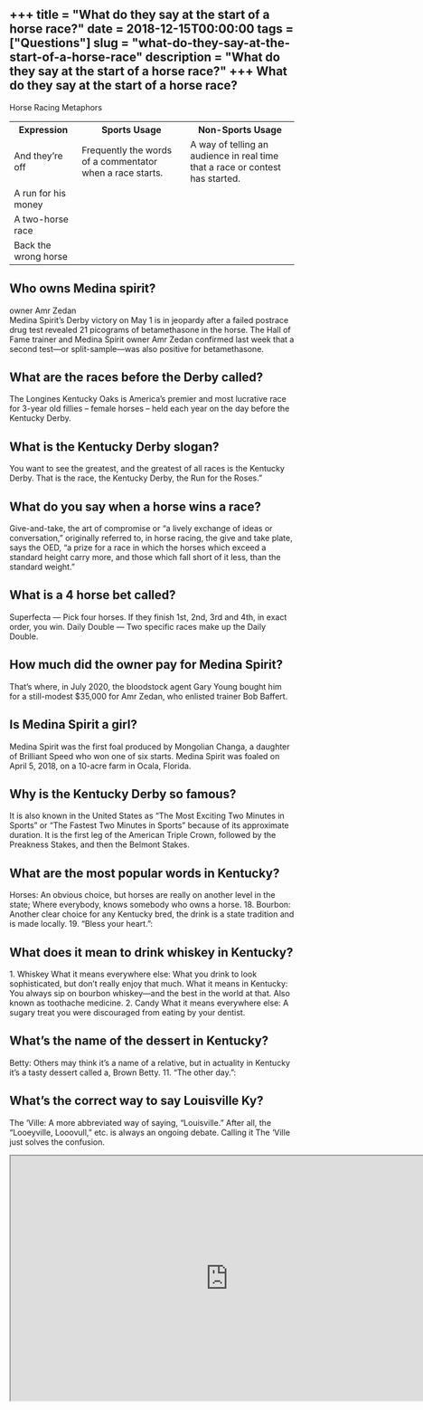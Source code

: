 +++
title = "What do they say at the start of a horse race?"
date = 2018-12-15T00:00:00
tags = ["Questions"]
slug = "what-do-they-say-at-the-start-of-a-horse-race"
description = "What do they say at the start of a horse race?"
+++
What do they say at the start of a horse race?
----------------------------------------------

Horse Racing Metaphors

<table><tr><th>Expression</th><th>Sports Usage</th><th>Non-Sports Usage</th></tr><tr><td>And they’re off</td><td>Frequently the words of a commentator when a race starts.</td><td>A way of telling an audience in real time that a race or contest has started.</td></tr><tr><td>A run for his money</td><td></td><td></td></tr><tr><td>A two-horse race</td><td></td><td></td></tr><tr><td>Back the wrong horse</td><td></td><td></td></tr></table>

Who owns Medina spirit?
-----------------------

owner Amr Zedan  
Medina Spirit’s Derby victory on May 1 is in jeopardy after a failed postrace drug test revealed 21 picograms of betamethasone in the horse. The Hall of Fame trainer and Medina Spirit owner Amr Zedan confirmed last week that a second test—or split-sample—was also positive for betamethasone.

What are the races before the Derby called?
-------------------------------------------

The Longines Kentucky Oaks is America’s premier and most lucrative race for 3-year old fillies – female horses – held each year on the day before the Kentucky Derby.

What is the Kentucky Derby slogan?
----------------------------------

You want to see the greatest, and the greatest of all races is the Kentucky Derby. That is the race, the Kentucky Derby, the Run for the Roses.”

What do you say when a horse wins a race?
-----------------------------------------

Give-and-take, the art of compromise or “a lively exchange of ideas or conversation,” originally referred to, in horse racing, the give and take plate, says the OED, “a prize for a race in which the horses which exceed a standard height carry more, and those which fall short of it less, than the standard weight.”

What is a 4 horse bet called?
-----------------------------

Superfecta — Pick four horses. If they finish 1st, 2nd, 3rd and 4th, in exact order, you win. Daily Double — Two specific races make up the Daily Double.

How much did the owner pay for Medina Spirit?
---------------------------------------------

That’s where, in July 2020, the bloodstock agent Gary Young bought him for a still-modest $35,000 for Amr Zedan, who enlisted trainer Bob Baffert.

Is Medina Spirit a girl?
------------------------

Medina Spirit was the first foal produced by Mongolian Changa, a daughter of Brilliant Speed who won one of six starts. Medina Spirit was foaled on April 5, 2018, on a 10-acre farm in Ocala, Florida.

Why is the Kentucky Derby so famous?
------------------------------------

It is also known in the United States as “The Most Exciting Two Minutes in Sports” or “The Fastest Two Minutes in Sports” because of its approximate duration. It is the first leg of the American Triple Crown, followed by the Preakness Stakes, and then the Belmont Stakes.

What are the most popular words in Kentucky?
--------------------------------------------

Horses: An obvious choice, but horses are really on another level in the state; Where everybody, knows somebody who owns a horse. 18. Bourbon: Another clear choice for any Kentucky bred, the drink is a state tradition and is made locally. 19. “Bless your heart.”:

What does it mean to drink whiskey in Kentucky?
-----------------------------------------------

1\. Whiskey What it means everywhere else: What you drink to look sophisticated, but don’t really enjoy that much. What it means in Kentucky: You always sip on bourbon whiskey—and the best in the world at that. Also known as toothache medicine. 2. Candy What it means everywhere else: A sugary treat you were discouraged from eating by your dentist.

What’s the name of the dessert in Kentucky?
-------------------------------------------

Betty: Others may think it’s a name of a relative, but in actuality in Kentucky it’s a tasty dessert called a, Brown Betty. 11. “The other day.”:

What’s the correct way to say Louisville Ky?
--------------------------------------------

The ‘Ville: A more abbreviated way of saying, “Louisville.” After all, the “Looeyville, Looovull,” etc. is always an ongoing debate. Calling it The ‘Ville just solves the confusion.

<iframe allow="accelerometer; autoplay; clipboard-write; encrypted-media; gyroscope; picture-in-picture" allowfullscreen="" class="__youtube_prefs__  epyt-is-override  no-lazyload" data-no-lazy="1" data-origheight="433" data-origwidth="770" data-skipgform_ajax_framebjll="" height="433" id="_ytid_48179" loading="lazy" src="https://www.youtube.com/embed/AQWm8yTZGLY?enablejsapi=1&autoplay=0&cc_load_policy=0&cc_lang_pref=&iv_load_policy=1&loop=0&modestbranding=0&rel=1&fs=1&playsinline=0&autohide=2&theme=dark&color=red&controls=1&" title="YouTube player" width="770"></iframe>